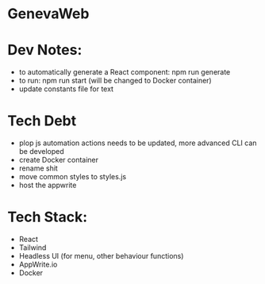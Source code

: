 # GenevaWeb



# Dev Notes: 
- to automatically generate a React component: npm run generate 
- to run: npm run start (will be changed to Docker container) 
- update constants file for text 


# Tech Debt 
- plop js automation actions needs to be updated, more advanced CLI can be developed 
- create Docker container 
- rename shit 
- move common styles to styles.js 
- host the appwrite 


# Tech Stack: 
- React 
- Tailwind  
- Headless UI (for menu, other behaviour functions) 
- AppWrite.io 
- Docker 

